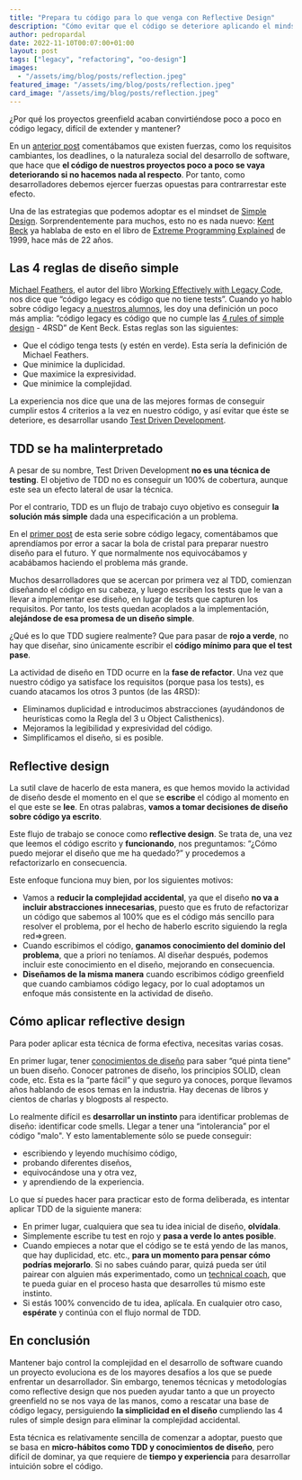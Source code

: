 ```yaml
---
title: "Prepara tu código para lo que venga con Reflective Design"
description: "Cómo evitar que el código se deteriore aplicando el mindset de Simple Design"
author: pedropardal
date: 2022-11-10T00:07:00+01:00
layout: post
tags: ["legacy", "refactoring", "oo-design"]
images:
  - "/assets/img/blog/posts/reflection.jpeg"
featured_image: "/assets/img/blog/posts/reflection.jpeg"
card_image: "/assets/img/blog/posts/reflection.jpeg"
---
```


¿Por qué los proyectos greenfield acaban convirtiéndose poco a poco en código legacy, difícil de extender y mantener?

En un [anterior post](https://www.exeal.com/blog/2021/03/por-que-el-codigo-degenera/) comentábamos que existen fuerzas, como los requisitos cambiantes, los deadlines, o la naturaleza social del desarrollo de software, que hace que **el código de nuestros proyectos poco a poco se vaya deteriorando si no hacemos nada al respecto**. Por tanto, como desarrolladores debemos ejercer fuerzas opuestas para contrarrestar este efecto.

Una de las estrategias que podemos adoptar es el mindset de [Simple Design](https://wiki.c2.com/?DoSimpleThings). Sorprendentemente para muchos, esto no es nada nuevo: [Kent Beck](https://twitter.com/KentBeck) ya hablaba de esto en el libro de [Extreme Programming Explained](https://www.amazon.es/Extreme-Programming-Explained-Embrace-Embracing/dp/0321278658) de 1999, hace más de 22 años.

## Las 4 reglas de diseño simple

[Michael Feathers](https://twitter.com/mfeathers), el autor del libro [Working Effectively with Legacy Code](https://www.amazon.es/Working-Effectively-Legacy-Robert-Martin/dp/0131177052), nos dice que “código legacy es código que no tiene tests”. Cuando yo hablo sobre código legacy [a nuestros alumnos](https://www.exeal.com/cursos/legacy-code/), les doy una definición un poco más amplia: “código legacy es código que no cumple las [4 rules of simple design](https://martinfowler.com/bliki/BeckDesignRules.html) - 4RSD” de Kent Beck. Estas reglas son las siguientes:

- Que el código tenga tests (y estén en verde). Esta sería la definición de Michael Feathers.
- Que minimice la duplicidad.
- Que maximice la expresividad.
- Que minimice la complejidad.

La experiencia nos dice que una de las mejores formas de conseguir cumplir estos 4 criterios a la vez en nuestro código, y así evitar que éste se deteriore, es desarrollar usando [Test Driven Development](https://www.exeal.com/cursos/test-driven-development/).

## TDD se ha malinterpretado

A pesar de su nombre, Test Driven Development **no es una técnica de testing**. El objetivo de TDD no es conseguir un 100% de cobertura, aunque este sea un efecto lateral de usar la técnica.

Por el contrario, TDD es un flujo de trabajo cuyo objetivo es conseguir **la solución más simple** dada una especificación a un problema.

En el [primer post](https://www.exeal.com/blog/2021/03/por-que-el-codigo-degenera/) de esta serie sobre código legacy, comentábamos que aprendíamos por error a sacar la bola de cristal para preparar nuestro diseño para el futuro. Y que normalmente nos equivocábamos y acabábamos haciendo el problema más grande.

Muchos desarrolladores que se acercan por primera vez al TDD, comienzan diseñando el código en su cabeza, y luego escriben los tests que le van a llevar a implementar ese diseño, en lugar de tests que capturen los requisitos. Por tanto, los tests quedan acoplados a la implementación, **alejándose de esa promesa de un diseño simple**.

¿Qué es lo que TDD sugiere realmente? Que para pasar de **rojo a verde**, no hay que diseñar, sino únicamente escribir el **código mínimo para que el test pase**.

La actividad de diseño en TDD ocurre en la **fase de refactor**. Una vez que nuestro código ya satisface los requisitos (porque pasa los tests), es cuando atacamos los otros 3 puntos (de las 4RSD):

- Eliminamos duplicidad e introducimos abstracciones (ayudándonos de heurísticas como la Regla del 3 u Object Calisthenics).
- Mejoramos la legibilidad y expresividad del código.
- Simplificamos el diseño, si es posible.

## Reflective design

La sutil clave de hacerlo de esta manera, es que hemos movido la actividad de diseño desde el momento en el que se **escribe** el código al momento en el que este se **lee**. En otras palabras, **vamos a tomar decisiones de diseño sobre código ya escrito**.

Este flujo de trabajo se conoce como **reflective design**. Se trata de, una vez que leemos el código escrito y **funcionando**, nos preguntamos: “¿Cómo puedo mejorar el diseño que me ha quedado?” y procedemos a refactorizarlo en consecuencia.

Este enfoque funciona muy bien, por los siguientes motivos:

- Vamos a **reducir la complejidad accidental**, ya que el diseño **no va a incluir abstracciones innecesarias**, puesto que es fruto de refactorizar un código que sabemos al 100% que es el código más sencillo para resolver el problema, por el hecho de haberlo escrito siguiendo la regla red=>green.
- Cuando escribimos el código, **ganamos conocimiento del dominio del problema**, que a priori no teníamos. Al diseñar después, podemos incluir este conocimiento en el diseño, mejorando en consecuencia.
- **Diseñamos de la misma manera** cuando escribimos código greenfield que cuando cambiamos código legacy, por lo cual adoptamos un enfoque más consistente en la actividad de diseño.

## Cómo aplicar reflective design

Para poder aplicar esta técnica de forma efectiva, necesitas varias cosas.

En primer lugar, tener [conocimientos de diseño](https://www.exeal.com/cursos/diseno-orientado-a-objetos/) para saber “qué pinta tiene” un buen diseño. Conocer patrones de diseño, los principios SOLID, clean code, etc. Esta es la “parte fácil” y que seguro ya conoces, porque llevamos años hablando de esos temas en la industria. Hay decenas de libros y cientos de charlas y blogposts al respecto.

Lo realmente difícil es **desarrollar un instinto** para identificar problemas de diseño: identificar code smells. Llegar a tener una “intolerancia” por el código "malo". Y esto lamentablemente sólo se puede conseguir:

- escribiendo y leyendo muchísimo código,
- probando diferentes diseños,
- equivocándose una y otra vez,
- y aprendiendo de la experiencia.

Lo que sí puedes hacer para practicar esto de forma deliberada, es intentar aplicar TDD de la siguiente manera:

- En primer lugar, cualquiera que sea tu idea inicial de diseño, **olvídala**.
- Simplemente escribe tu test en rojo y **pasa a verde lo antes posible**.
- Cuando empieces a notar que el código se te está yendo de las manos, que hay duplicidad, etc. etc., **para un momento para pensar cómo podrías mejorarlo**. Si no sabes cuándo parar, quizá pueda ser útil pairear con alguien más experimentado, como un [technical coach](https://www.exeal.com/), que te pueda guiar en el proceso hasta que desarrolles tú mismo este instinto.
- Si estás 100% convencido de tu idea, aplícala. En cualquier otro caso, **espérate** y continúa con el flujo normal de TDD.

## En conclusión

Mantener bajo control la complejidad en el desarrollo de software cuando un proyecto evoluciona es de los mayores desafíos a los que se puede enfrentar un desarrollador. Sin embargo, tenemos técnicas y metodologías como reflective design que nos pueden ayudar tanto a que un proyecto greenfield no se nos vaya de las manos, como a rescatar una base de código legacy, persiguiendo **la simplicidad en el diseño** cumpliendo las 4 rules of simple design para eliminar la complejidad accidental.

Esta técnica es relativamente sencilla de comenzar a adoptar, puesto que se basa en **micro-hábitos como TDD y conocimientos de diseño**, pero difícil de dominar, ya que requiere de **tiempo y experiencia** para desarrollar intuición sobre el código.
